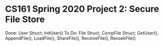 # CS161 Spring 2020 Project 2: Secure File Store
Done: User Struct; InitUser()
To Do: File Struct, CompFile Struct; GetUser(), AppendFile(), LoadFile(), ShareFile(), ReceiveFile(), RevoekFile()
